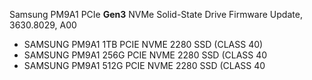 Samsung PM9A1 PCIe **Gen3** NVMe Solid-State Drive Firmware Update, 3630.8029, A00

- SAMSUNG PM9A1 1TB PCIE NVME 2280 SSD (CLASS 40)
- SAMSUNG PM9A1 256G PCIE NVME 2280 SSD (CLASS 40
- SAMSUNG PM9A1 512G PCIE NVME 2280 SSD (CLASS 40
